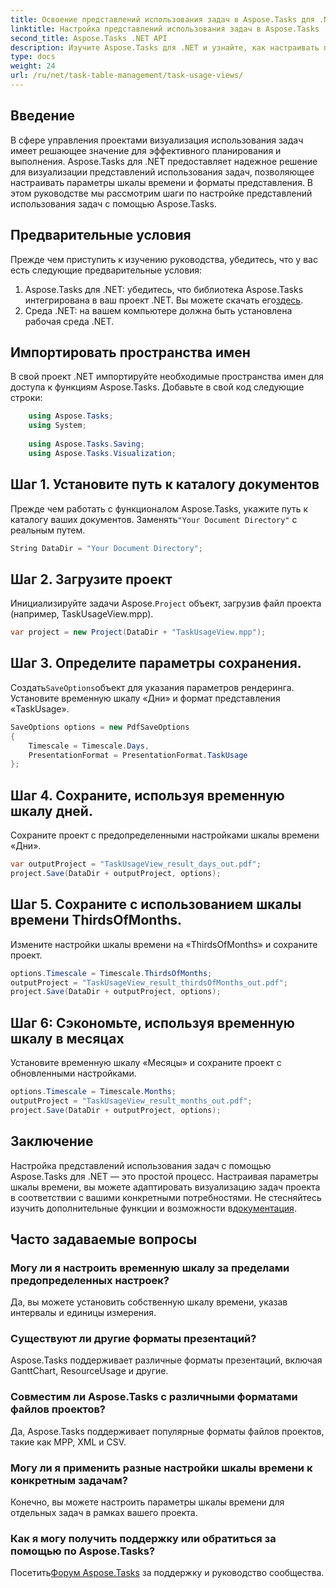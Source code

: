 ```yaml
---
title: Освоение представлений использования задач в Aspose.Tasks для .NET
linktitle: Настройка представлений использования задач в Aspose.Tasks
second_title: Aspose.Tasks .NET API
description: Изучите Aspose.Tasks для .NET и узнайте, как настраивать представления использования задач. Настройте параметры шкалы времени и улучшите визуальные эффекты управления проектами.
type: docs
weight: 24
url: /ru/net/task-table-management/task-usage-views/
---
```

## Введение
В сфере управления проектами визуализация использования задач имеет решающее значение для эффективного планирования и выполнения. Aspose.Tasks для .NET предоставляет надежное решение для визуализации представлений использования задач, позволяющее настраивать параметры шкалы времени и форматы представления. В этом руководстве мы рассмотрим шаги по настройке представлений использования задач с помощью Aspose.Tasks.
## Предварительные условия
Прежде чем приступить к изучению руководства, убедитесь, что у вас есть следующие предварительные условия:
1.  Aspose.Tasks для .NET: убедитесь, что библиотека Aspose.Tasks интегрирована в ваш проект .NET. Вы можете скачать его[здесь](https://releases.aspose.com/tasks/net/).
2. Среда .NET: на вашем компьютере должна быть установлена рабочая среда .NET.
## Импортировать пространства имен
В свой проект .NET импортируйте необходимые пространства имен для доступа к функциям Aspose.Tasks. Добавьте в свой код следующие строки:
```csharp
    using Aspose.Tasks;
    using System;
    
    using Aspose.Tasks.Saving;
    using Aspose.Tasks.Visualization;
```
## Шаг 1. Установите путь к каталогу документов
 Прежде чем работать с функционалом Aspose.Tasks, укажите путь к каталогу ваших документов. Заменять`"Your Document Directory"` с реальным путем.
```csharp
String DataDir = "Your Document Directory";
```
## Шаг 2. Загрузите проект
 Инициализируйте задачи Aspose.`Project` объект, загрузив файл проекта (например, TaskUsageView.mpp).
```csharp
var project = new Project(DataDir + "TaskUsageView.mpp");
```
## Шаг 3. Определите параметры сохранения.
 Создать`SaveOptions`объект для указания параметров рендеринга. Установите временную шкалу «Дни» и формат представления «TaskUsage».
```csharp
SaveOptions options = new PdfSaveOptions
{
    Timescale = Timescale.Days,
    PresentationFormat = PresentationFormat.TaskUsage
};
```
## Шаг 4. Сохраните, используя временную шкалу дней.
Сохраните проект с предопределенными настройками шкалы времени «Дни».
```csharp
var outputProject = "TaskUsageView_result_days_out.pdf";
project.Save(DataDir + outputProject, options);
```
## Шаг 5. Сохраните с использованием шкалы времени ThirdsOfMonths.
Измените настройки шкалы времени на «ThirdsOfMonths» и сохраните проект.
```csharp
options.Timescale = Timescale.ThirdsOfMonths;
outputProject = "TaskUsageView_result_thirdsOfMonths_out.pdf";
project.Save(DataDir + outputProject, options);
```
## Шаг 6: Сэкономьте, используя временную шкалу в месяцах
Установите временную шкалу «Месяцы» и сохраните проект с обновленными настройками.
```csharp
options.Timescale = Timescale.Months;
outputProject = "TaskUsageView_result_months_out.pdf";
project.Save(DataDir + outputProject, options);
```
## Заключение
Настройка представлений использования задач с помощью Aspose.Tasks для .NET — это простой процесс. Настраивая параметры шкалы времени, вы можете адаптировать визуализацию задач проекта в соответствии с вашими конкретными потребностями.
 Не стесняйтесь изучить дополнительные функции и возможности в[документация](https://reference.aspose.com/tasks/net/).
## Часто задаваемые вопросы
### Могу ли я настроить временную шкалу за пределами предопределенных настроек?
Да, вы можете установить собственную шкалу времени, указав интервалы и единицы измерения.
### Существуют ли другие форматы презентаций?
Aspose.Tasks поддерживает различные форматы презентаций, включая GanttChart, ResourceUsage и другие.
### Совместим ли Aspose.Tasks с различными форматами файлов проектов?
Да, Aspose.Tasks поддерживает популярные форматы файлов проектов, такие как MPP, XML и CSV.
### Могу ли я применить разные настройки шкалы времени к конкретным задачам?
Конечно, вы можете настроить параметры шкалы времени для отдельных задач в рамках вашего проекта.
### Как я могу получить поддержку или обратиться за помощью по Aspose.Tasks?
 Посетить[Форум Aspose.Tasks](https://forum.aspose.com/c/tasks/15) за поддержку и руководство сообщества.